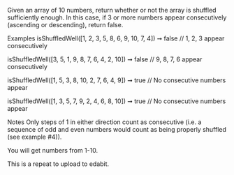Given an array of 10 numbers, return whether or not the array is shuffled sufficiently enough. In this case, if 3 or more numbers appear consecutively (ascending or descending), return false.

Examples
isShuffledWell([1, 2, 3, 5, 8, 6, 9, 10, 7, 4]) ➞ false
// 1, 2, 3 appear consecutively

isShuffledWell([3, 5, 1, 9, 8, 7, 6, 4, 2, 10]) ➞ false
// 9, 8, 7, 6 appear consecutively

isShuffledWell([1, 5, 3, 8, 10, 2, 7, 6, 4, 9]) ➞ true
// No consecutive numbers appear

isShuffledWell([1, 3, 5, 7, 9, 2, 4, 6, 8, 10]) ➞ true
// No consecutive numbers appear

Notes
Only steps of 1 in either direction count as consecutive (i.e. a sequence of odd and even numbers would count as being properly shuffled (see example #4)).

You will get numbers from 1-10.

This is a repeat to upload to edabit.